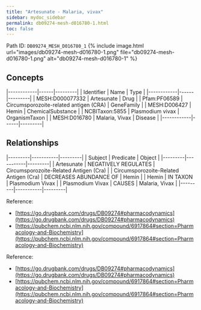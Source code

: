```yaml
---
title: "Artesunate - Malaria, vivax"
sidebar: mydoc_sidebar
permalink: db09274-mesh-d016780-1.html
toc: false 
---
```



Path ID: `DB09274_MESH_D016780_1`
{% include image.html url="images/db09274-mesh-d016780-1.png" file="db09274-mesh-d016780-1.png" alt="db09274-mesh-d016780-1" %}

## Concepts

|------------|------|---------|
| Identifier | Name | Type    |
|------------|------|---------|
| MESH:D000077332 | Artesunate | Drug |
| Pfam:PF06589 | Circumsporozoite-related antigen (CRA) | GeneFamily |
| MESH:D006427 | Hemin | ChemicalSubstance |
| NCBITaxon:5855 | Plasmodium vivax | OrganismTaxon |
| MESH:D016780 | Malaria, Vivax | Disease |
|------------|------|---------|

## Relationships

|---------|-----------|---------|
| Subject | Predicate | Object  |
|---------|-----------|---------|
| Artesunate | NEGATIVELY REGULATES | Circumsporozoite-Related Antigen (Cra) |
| Circumsporozoite-Related Antigen (Cra) | DECREASES ABUNDANCE OF | Hemin |
| Hemin | IN TAXON | Plasmodium Vivax |
| Plasmodium Vivax | CAUSES | Malaria, Vivax |
|---------|-----------|---------|

Reference: 
  - [https://go.drugbank.com/drugs/DB09274#pharmacodynamics](https://go.drugbank.com/drugs/DB09274#pharmacodynamics)
  - [https://pubchem.ncbi.nlm.nih.gov/compound/6917864#section=Pharmacology-and-Biochemistry](https://pubchem.ncbi.nlm.nih.gov/compound/6917864#section=Pharmacology-and-Biochemistry)

Reference: 
  - [https://go.drugbank.com/drugs/DB09274#pharmacodynamics](https://go.drugbank.com/drugs/DB09274#pharmacodynamics)
  - [https://pubchem.ncbi.nlm.nih.gov/compound/6917864#section=Pharmacology-and-Biochemistry](https://pubchem.ncbi.nlm.nih.gov/compound/6917864#section=Pharmacology-and-Biochemistry)
